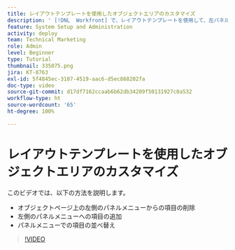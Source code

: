 ```yaml
---
title: レイアウトテンプレートを使用したオブジェクトエリアのカスタマイズ
description: ' [!DNL  Workfront] で、レイアウトテンプレートを使用して、左パネルのメニューにあるアイテムを追加、削除、再配置する方法を説明します。'
feature: System Setup and Administration
activity: deploy
team: Technical Marketing
role: Admin
level: Beginner
type: Tutorial
thumbnail: 335075.png
jira: KT-8763
exl-id: 5f4845ec-3107-4519-aac6-d5ec868202fa
doc-type: video
source-git-commit: d17df7162ccaab6b62db34209f50131927c0a532
workflow-type: ht
source-wordcount: '65'
ht-degree: 100%

---
```


# レイアウトテンプレートを使用したオブジェクトエリアのカスタマイズ

このビデオでは、以下の方法を説明します。

* オブジェクトページ上の左側のパネルメニューからの項目の削除
* 左側のパネルメニューへの項目の追加
* パネルメニューでの項目の並べ替え

>[!VIDEO](https://video.tv.adobe.com/v/335075/?quality=12&learn=on&enablevpops)
